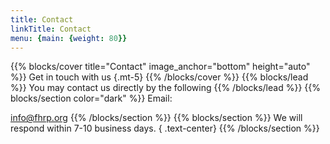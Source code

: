 ```yaml
---
title: Contact
linkTitle: Contact
menu: {main: {weight: 80}}
---
```

{{% blocks/cover title="Contact" image_anchor="bottom" height="auto" %}}
Get in touch with us
{.mt-5}
{{% /blocks/cover %}}
{{% blocks/lead %}}
You may contact us directly by the following 
{{% /blocks/lead %}}
{{% blocks/section color="dark" %}}
Email:

info@fhrp.org
{{% /blocks/section %}}
{{% blocks/section %}}
We will respond within 7-10 business days.
{ .text-center}
{{% /blocks/section %}}
